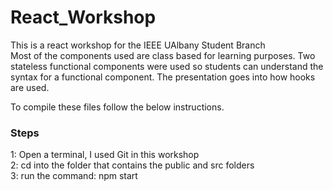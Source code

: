 # React_Workshop
This is a react workshop for the IEEE UAlbany Student Branch\
Most of the components used are class based for learning purposes. Two stateless functional components were used so students can understand the syntax for a functional component. The presentation goes into how hooks are used.

To compile these files follow the below instructions.
### Steps
1: Open a terminal, I used Git in this workshop\
2: cd into the folder that contains the public and src folders\
3: run the command: npm start
